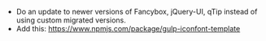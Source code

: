 * Do an update to newer versions of Fancybox, jQuery-UI, qTip instead of using custom migrated versions.
* Add this: https://www.npmjs.com/package/gulp-iconfont-template
